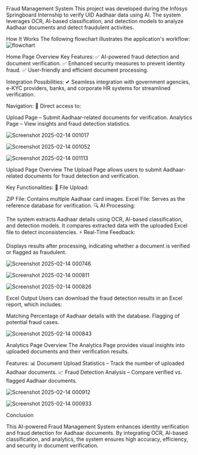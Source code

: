 Fraud Management System
This project was developed during the Infosys Springboard Internship to verify UID Aadhaar data using AI. The system leverages OCR, AI-based classification, and detection models to analyze Aadhaar documents and detect fraudulent activities.


How It Works
The following flowchart illustrates the application's workflow:
![flowchart](https://github.com/user-attachments/assets/8394aa37-fe82-4175-80db-5dd98d9560e4)





Home Page Overview
Key Features:
✅ AI-powered fraud detection and document verification.
✅ Enhanced security measures to prevent identity fraud.
✅ User-friendly and efficient document processing.

Integration Possibilities:
✔ Seamless integration with government agencies, e-KYC providers, banks, and corporate HR systems for streamlined verification.

Navigation:
🔹 Direct access to:

Upload Page – Submit Aadhaar-related documents for verification.
Analytics Page – View insights and fraud detection statistics.

![Screenshot 2025-02-14 001017](https://github.com/user-attachments/assets/6ad951ac-86d2-423e-938f-ddbef43f8e6d)


![Screenshot 2025-02-14 001052](https://github.com/user-attachments/assets/7daaf070-3ba7-4f9a-af89-0d27dbbe4264)


![Screenshot 2025-02-14 001113](https://github.com/user-attachments/assets/d6934a50-254b-4e34-9750-9200b6826e9a)


Upload Page Overview
The Upload Page allows users to submit Aadhaar-related documents for fraud detection and verification.

Key Functionalities:
📂 File Upload:

ZIP File: Contains multiple Aadhaar card images.
Excel File: Serves as the reference database for verification.
🔍 AI Processing:

The system extracts Aadhaar details using OCR, AI-based classification, and detection models.
It compares extracted data with the uploaded Excel file to detect inconsistencies.
⚡ Real-Time Feedback:

Displays results after processing, indicating whether a document is verified or flagged as fraudulent.

![Screenshot 2025-02-14 000746](https://github.com/user-attachments/assets/4ac491ad-cac2-4337-919f-6d30f58aa8fe)

![Screenshot 2025-02-14 000811](https://github.com/user-attachments/assets/1fb9e653-6218-44be-ac58-f44106a95b1e)

![Screenshot 2025-02-14 000826](https://github.com/user-attachments/assets/c067f79b-197e-4f61-ba09-498da4ddb2e5)

Excel Output
Users can download the fraud detection results in an Excel report, which includes:

Matching Percentage of Aadhaar details with the database.
Flagging of potential fraud cases.

![Screenshot 2025-02-14 000843](https://github.com/user-attachments/assets/d0f82b0c-ce23-4615-964d-122b217bd421)

Analytics Page Overview
The Analytics Page provides visual insights into uploaded documents and their verification results.

Features:
📊 Document Upload Statistics – Track the number of uploaded Aadhaar documents.
📈 Fraud Detection Analysis – Compare verified vs. flagged Aadhaar documents.

![Screenshot 2025-02-14 000912](https://github.com/user-attachments/assets/f26f427b-5e13-40c0-9cc8-0a498fba1784)

![Screenshot 2025-02-14 000933](https://github.com/user-attachments/assets/37f42a2e-3663-4548-a02e-70a3d4520088)


Conclusion

This AI-powered Fraud Management System enhances identity verification and fraud detection for Aadhaar documents. By integrating OCR, AI-based classification, and analytics, the system ensures high accuracy, efficiency, and security in document verification.
